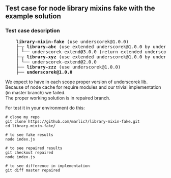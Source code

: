 ##  Test case for node library mixins fake with the example solution

### Test case description

<pre>
    <b>library-mixin-fake</b> (use underscorek@1.0.0)
    ├─┬ <b>library-abc</b> (use extended underscorek@1.0.0 by underscorek-extend@3.0.0)
    │ └── underscorek-extend@3.0.0 (return extended underscorek@1.0.0)
    ├─┬ <b>library-xyz</b> (use extended underscorek@1.0.0 by underscorek-extend@2.0.0)
    │ └── underscorek-extend@2.0.0
    ├── <b>library-zzz</b> (use underscorek@1.0.0)
    ├── <b>underscorek@1.0.0</b>
</pre>

We expect to have in each scope proper version of underscorek lib. <br>
Because of node cache for require modules and our trivial implementation (in master branch) we failed. <br>
The proper working solution is in repaired branch.

For test it in your environment do this:

```
# clone my repo
git clone https://github.com/marlic7/library-mixin-fake.git
cd library-mixin-fake/

# to see fake results
node index.js

# to see repaired results
git checkout repaired
node index.js

# to see difference in implementation
git diff master repaired
```

